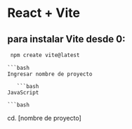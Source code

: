 # React + Vite

## para instalar Vite desde 0:

   ```bash
    npm create vite@latest
   ```
    ```bash
    Ingresar nombre de proyecto
   ```
      ```bash
   JavaScript
   ```
    ```bash
   cd. [nombre de proyecto]
   ```